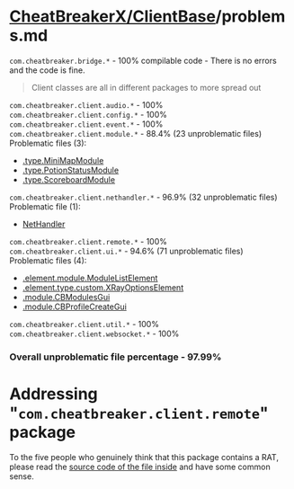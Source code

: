 # [CheatBreakerX/ClientBase](https://github.com/CheatBreakerX/ClientBase)/problems.md

`com.cheatbreaker.bridge.*` - 100% compilable code - There is no errors and the code is fine.

> Client classes are all in different packages to more spread out

`com.cheatbreaker.client.audio.*` - 100%\
`com.cheatbreaker.client.config.*` - 100%\
`com.cheatbreaker.client.event.*` - 100%\
`com.cheatbreaker.client.module.*` - 88.4% (23 unproblematic files)\
Problematic files (3):
- [.type.MiniMapModule](https://github.com/CheatBreakerX/ClientBase/blob/master/src/main/java/com/cheatbreaker/client/module/type/MiniMapModule.java)
- [.type.PotionStatusModule](https://github.com/CheatBreakerX/ClientBase/blob/master/src/main/java/com/cheatbreaker/client/module/type/PotionStatusModule.java)
- [.type.ScoreboardModule](https://github.com/CheatBreakerX/ClientBase/blob/master/src/main/java/com/cheatbreaker/client/module/type/ScoreboardModule.java)

`com.cheatbreaker.client.nethandler.*` - 96.9% (32 unproblematic files)\
Problematic file (1):
- [NetHandler](https://github.com/CheatBreakerX/ClientBase/blob/master/src/main/java/com/cheatbreaker/client/nethandler/NetHandler.java)

`com.cheatbreaker.client.remote.*` - 100%\
`com.cheatbreaker.client.ui.*` - 94.6% (71 unproblematic files)\
Problematic files (4):
- [.element.module.ModuleListElement](https://github.com/CheatBreakerX/ClientBase/blob/master/src/main/java/com/cheatbreaker/client/ui/element/module/ModuleListElement.java)
- [.element.type.custom.XRayOptionsElement](https://github.com/CheatBreakerX/ClientBase/blob/master/src/main/java/com/cheatbreaker/client/ui/element/type/custom/XRayOptionsElement.java)
- [.module.CBModulesGui](https://github.com/CheatBreakerX/ClientBase/blob/master/src/main/java/com/cheatbreaker/client/ui/module/CBModulesGui.java)
- [.module.CBProfileCreateGui](https://github.com/CheatBreakerX/ClientBase/blob/master/src/main/java/com/cheatbreaker/client/ui/module/CBProfileCreateGui.java)

`com.cheatbreaker.client.util.*` - 100%\
`com.cheatbreaker.client.websocket.*` - 100%

### Overall unproblematic file percentage - 97.99%

# Addressing "`com.cheatbreaker.client.remote`" package

To the five people who genuinely think that this package contains a RAT, please read the [source code of the file inside](https://github.com/CheatBreakerX/ClientBase/blob/master/src/main/java/com/cheatbreaker/client/remote/GitCommitProperties.java) and have some common sense.
